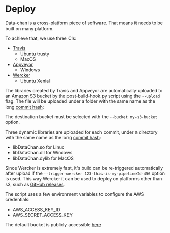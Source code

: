 # Deploy

Data-chan is a cross-platform piece of software.
That means it needs to be built on many platform.

To achieve that, we use three CIs:

* [Travis](https://travis-ci.org/)
  * Ubuntu trusty
  * MacOS
* [Appveyor](https://www.appveyor.com/)
  * Windows
* [Wercker](http://www.wercker.com/)
  * Ubuntu Xenial

The libraries created by Travis and Appveyor are automatically uploaded to an [Amazon S3](https://aws.amazon.com/s3/) bucket by the post-build-hook.py script using the `--upload` flag. The file will be uploaded under a folder with the same name as the long [commit hash](https://git-scm.com/book/it/v2/Git-Basics-Viewing-the-Commit-History):

The destination bucket must be selected with the `--bucket my-s3-bucket` option.

Three dynamic libraries are uploaded for each commit, under a directory with the same name as the long [commit hash](https://git-scm.com/book/it/v2/Git-Basics-Viewing-the-Commit-History):

* libDataChan.so for Linux
* libDataChan.dll for Windows
* libDataChan.dylib for MacOS

Since Wercker is extremely fast, it's build can be re-triggered automatically after upload if the `--trigger-wercker 123-this-is-my-pipelineId-456` option is used. This way Wercker it can be used to deploy on platforms other than s3, such as [GitHub releases](https://help.github.com/articles/about-releases/).

The script uses a few environment variables to configure the AWS credentials:

* AWS_ACCESS_KEY_ID
* AWS_SECRET_ACCESS_KEY

The default bucket is publicly accessible [here](https://data-chan-js-binaries.s3.amazonaws.com/index.html)

